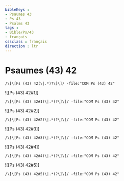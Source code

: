 ```yaml
---
bibleKeys : 
- Psaumes 43
- Ps 43
- Psalms 43
tags : 
- Bible/Ps/43
- français
cssclass : français
direction : ltr
---
```


# Psaumes (43) 42

```query
/\[\[Ps (43) 42(\|.*)?\]\]/ -file:"COM Ps (43) 42"
```



![[Ps (43) 42#1]]

```query
/\[\[Ps (43) 42#1(\|.*)?\]\]/ -file:"COM Ps (43) 42"
```

![[Ps (43) 42#2]]

```query
/\[\[Ps (43) 42#2(\|.*)?\]\]/ -file:"COM Ps (43) 42"
```

![[Ps (43) 42#3]]

```query
/\[\[Ps (43) 42#3(\|.*)?\]\]/ -file:"COM Ps (43) 42"
```

![[Ps (43) 42#4]]

```query
/\[\[Ps (43) 42#4(\|.*)?\]\]/ -file:"COM Ps (43) 42"
```

![[Ps (43) 42#5]]

```query
/\[\[Ps (43) 42#5(\|.*)?\]\]/ -file:"COM Ps (43) 42"
```

